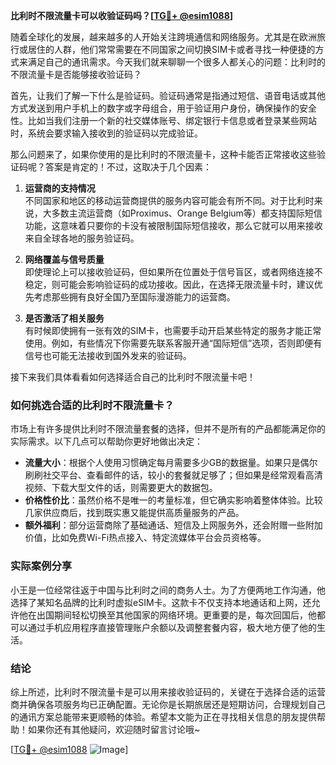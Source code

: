 **比利时不限流量卡可以收验证码吗？[[TG💪+ @esim1088](https://t.me/s/esim1088)]**

随着全球化的发展，越来越多的人开始关注跨境通信和网络服务。尤其是在欧洲旅行或居住的人群，他们常常需要在不同国家之间切换SIM卡或者寻找一种便捷的方式来满足自己的通讯需求。今天我们就来聊聊一个很多人都关心的问题：比利时的不限流量卡是否能够接收验证码？

首先，让我们了解一下什么是验证码。验证码通常是指通过短信、语音电话或其他方式发送到用户手机上的数字或字母组合，用于验证用户身份，确保操作的安全性。比如当我们注册一个新的社交媒体账号、绑定银行卡信息或者登录某些网站时，系统会要求输入接收到的验证码以完成验证。

那么问题来了，如果你使用的是比利时的不限流量卡，这种卡能否正常接收这些验证码呢？答案是肯定的！不过，这取决于几个因素：

1. **运营商的支持情况**  
   不同国家和地区的移动运营商提供的服务内容可能会有所不同。对于比利时来说，大多数主流运营商（如Proximus、Orange Belgium等）都支持国际短信功能，这意味着只要你的卡没有被限制国际短信接收，那么它就可以用来接收来自全球各地的服务验证码。

2. **网络覆盖与信号质量**  
 即使理论上可以接收验证码，但如果所在位置处于信号盲区，或者网络连接不稳定，则可能会影响验证码的成功接收。因此，在选择无限流量卡时，建议优先考虑那些拥有良好全国乃至国际漫游能力的运营商。

3. **是否激活了相关服务**  
 有时候即使拥有一张有效的SIM卡，也需要手动开启某些特定的服务才能正常使用。例如，有些情况下你需要先联系客服开通“国际短信”选项，否则即便有信号也可能无法接收到国外发来的验证码。

接下来我们具体看看如何选择适合自己的比利时不限流量卡吧！

### 如何挑选合适的比利时不限流量卡？
市场上有许多提供比利时不限流量套餐的选择，但并不是所有的产品都能满足你的实际需求。以下几点可以帮助你更好地做出决定：

- **流量大小**：根据个人使用习惯确定每月需要多少GB的数据量。如果只是偶尔刷刷社交平台、查看邮件的话，较小的套餐就足够了；但如果是经常观看高清视频、下载大型文件的话，则需要更大的数据包。
- **价格性价比**：虽然价格不是唯一的考量标准，但它确实影响着整体体验。比较几家供应商后，找到既实惠又能提供高质量服务的产品。
- **额外福利**：部分运营商除了基础通话、短信及上网服务外，还会附赠一些附加价值，比如免费Wi-Fi热点接入、特定流媒体平台会员资格等。

### 实际案例分享
小王是一位经常往返于中国与比利时之间的商务人士。为了方便两地工作沟通，他选择了某知名品牌的比利时虚拟eSIM卡。这款卡不仅支持本地通话和上网，还允许他在出国期间轻松切换至其他国家的网络环境。更重要的是，每次回国后，他都可以通过手机应用程序直接管理账户余额以及调整套餐内容，极大地方便了他的生活。

### 结论
综上所述，比利时不限流量卡是可以用来接收验证码的，关键在于选择合适的运营商并确保各项服务均已正确配置。无论你是长期旅居还是短期访问，合理规划自己的通讯方案总能带来更顺畅的体验。希望本文能为正在寻找相关信息的朋友提供帮助！如果你还有其他疑问，欢迎随时留言讨论哦~

[[TG💪+ @esim1088](https://t.me/s/esim1088) ![Image](https://i.postimg.cc/4NQfJmqS/Snipaste-2025-05-13-00-14-12.png)]